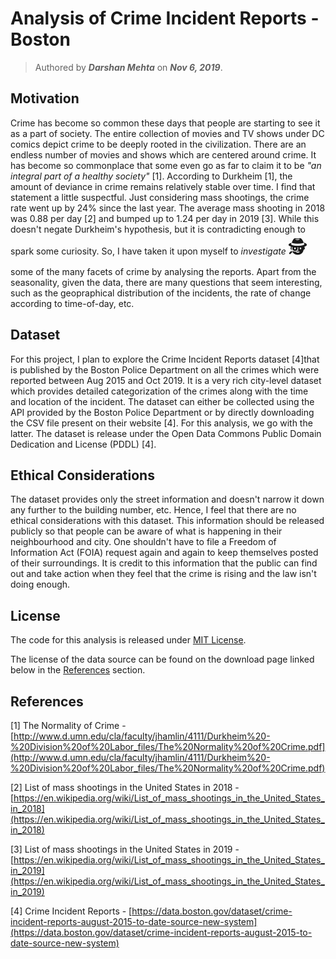 # Analysis of Crime Incident Reports - Boston

> Authored by ***Darshan Mehta*** on ***Nov 6, 2019***.


## Motivation

Crime has become so common these days that people are starting to see it as a part of society. The entire collection of movies and TV shows under DC comics depict crime to be deeply rooted in the civilization. There are an endless number of movies and shows which are centered around crime. It has become so commonplace that some even go as far to claim it to be *"an integral part of a healthy society"* [1]. According to Durkheim [1], the amount of deviance in crime remains relatively stable over time. I find that statement a little suspectful. Just considering mass shootings, the crime rate went up by 24% since the last year. The average mass shooting in 2018 was 0.88 per day [2] and bumped up to 1.24 per day in 2019 [3]. While this doesn't negate Durkheim's hypothesis, but it is contradicting enough to spark some curiosity. So, I have taken it upon myself to *investigate* <span style="font-size:30px;">️️️🕵</span> some of the many facets of crime by analysing the reports. Apart from the seasonality, given the data, there are many questions that seem interesting, such as the geopraphical distribution of the incidents, the rate of change according to time-of-day, etc.


## Dataset

For this project, I plan to explore the Crime Incident Reports dataset [4]that is published by the Boston Police Department on all the crimes which were reported between Aug 2015 and Oct 2019. It is a very rich city-level dataset which provides detailed categorization of the crimes along with the time and location of the incident. The dataset can either be collected using the API provided by the Boston Police Department or by directly downloading the CSV file present on their website [4]. For this analysis, we go with the latter. The dataset is release under the Open Data Commons Public Domain Dedication and License (PDDL) [4].


## Ethical Considerations
The dataset provides only the street information and doesn't narrow it down any further to the building number, etc. Hence, I feel that there are no ethical considerations with this dataset. This information should be released publicly so that people can be aware of what is happening in their neighbourhood and city. One shouldn't have to file a Freedom of Information Act (FOIA) request again and again to keep themselves posted of their surroundings. It is credit to this information that the public can find out and take action when they feel that the crime is rising and the law isn't doing enough.


## License

The code for this analysis is released under [MIT License](/LICENSE).

The license of the data source can be found on the download page linked below in the [References](#references) section.


## References

[1] The Normality of Crime - [http://www.d.umn.edu/cla/faculty/jhamlin/4111/Durkheim%20-%20Division%20of%20Labor_files/The%20Normality%20of%20Crime.pdf](http://www.d.umn.edu/cla/faculty/jhamlin/4111/Durkheim%20-%20Division%20of%20Labor_files/The%20Normality%20of%20Crime.pdf)

[2] List of mass shootings in the United States in 2018 - [https://en.wikipedia.org/wiki/List_of_mass_shootings_in_the_United_States_in_2018](https://en.wikipedia.org/wiki/List_of_mass_shootings_in_the_United_States_in_2018)

[3] List of mass shootings in the United States in 2019 - [https://en.wikipedia.org/wiki/List_of_mass_shootings_in_the_United_States_in_2019](https://en.wikipedia.org/wiki/List_of_mass_shootings_in_the_United_States_in_2019)

[4] Crime Incident Reports - [https://data.boston.gov/dataset/crime-incident-reports-august-2015-to-date-source-new-system](https://data.boston.gov/dataset/crime-incident-reports-august-2015-to-date-source-new-system)